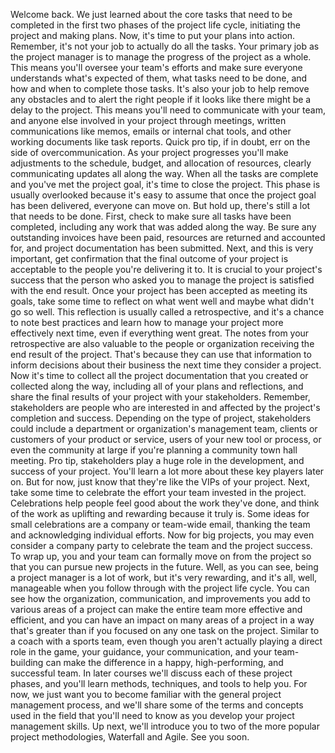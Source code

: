 Welcome back. We just learned about the core tasks that need to be completed in the
first two phases of the project life cycle, initiating the project
and making plans. Now, it's time to put
your plans into action. Remember, it's not your job
to actually do all the tasks. Your primary job as
the project manager is to manage the progress
of the project as a whole. This means you'll oversee
your team's efforts and make sure
everyone understands what's expected of them, what tasks need to be done, and how and when to
complete those tasks. It's also your job to help
remove any obstacles and to alert the right
people if it looks like there might be a
delay to the project. This means you'll need to
communicate with your team, and anyone else involved in your project through meetings, written communications
like memos, emails or internal chat tools, and other working documents
like task reports. Quick pro tip, if in doubt, err on the side of
overcommunication. As your project progresses you'll make adjustments
to the schedule, budget, and allocation
of resources, clearly communicating
updates all along the way. When all the tasks are complete and you've met the project goal, it's time to close the project. This phase is usually
overlooked because it's easy to assume that once the project
goal has been delivered, everyone can move on. But hold up, there's still a
lot that needs to be done. First, check to make sure all
tasks have been completed, including any work that
was added along the way. Be sure any outstanding
invoices have been paid, resources are returned
and accounted for, and project documentation
has been submitted. Next, and this is very important, get confirmation that
the final outcome of your project is acceptable to the people you're
delivering it to. It is crucial to your
project's success that the person who
asked you to manage the project is satisfied
with the end result. Once your project has been
accepted as meeting its goals, take some time to reflect on what went well and maybe
what didn't go so well. This reflection is usually
called a retrospective, and it's a chance to
note best practices and learn how to manage your project more effectively next time, even if everything went great. The notes from your retrospective
are also valuable to the people or organization receiving the end
result of the project. That's because they can use
that information to inform decisions about
their business the next time they
consider a project. Now it's time to collect all the project
documentation that you created or collected
along the way, including all of your
plans and reflections, and share the final results of your project with
your stakeholders. Remember, stakeholders
are people who are interested in and affected by the project's
completion and success. Depending on the type of project, stakeholders could
include a department or organization's
management team, clients or customers of
your product or service, users of your new
tool or process, or even the community at large if you're planning a
community town hall meeting. Pro tip, stakeholders play a huge role in the development, and success of your project. You'll learn a lot more about
these key players later on. But for now, just know
that they're like the VIPs of your project. Next, take some time to celebrate the effort your
team invested in the project. Celebrations help people feel good about the work they've done, and think of the work
as uplifting and rewarding because it truly is. Some ideas for small
celebrations are a company or team-wide email, thanking the team and
acknowledging individual efforts. Now for big projects, you may even consider
a company party to celebrate the team
and the project success. To wrap up, you and your team
can formally move on from the project so that you can pursue new projects
in the future. Well, as you can see, being a project manager
is a lot of work, but it's very rewarding,
and it's all, well, manageable when you follow through with the
project life cycle. You can see how the
organization, communication, and improvements you
add to various areas of a project can make the entire team more
effective and efficient, and you can have an impact on many areas of a project in a way that's greater than
if you focused on any one task on the project. Similar to a coach
with a sports team, even though you aren't actually playing a direct
role in the game, your guidance, your
communication, and your team-building can make the difference in a happy, high-performing, and
successful team. In later courses we'll discuss each of these
project phases, and you'll learn methods, techniques, and
tools to help you. For now, we just
want you to become familiar with the general
project management process, and we'll share some
of the terms and concepts used in the field that you'll need to know as you develop your project
management skills. Up next, we'll
introduce you to two of the more popular
project methodologies, Waterfall and Agile.
See you soon.
